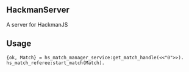 HackmanServer
---

A server for HackmanJS

Usage
---
    {ok, Match} = hs_match_manager_service:get_match_handle(<<"0">>).
    hs_match_referee:start_match(Match).